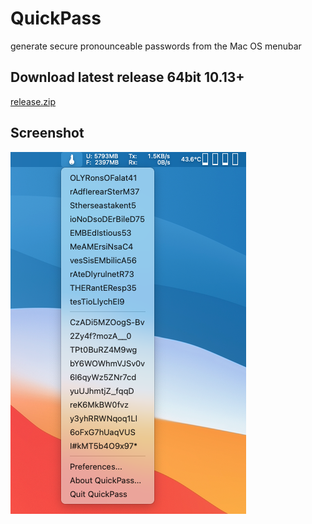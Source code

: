 # QuickPass
generate secure pronounceable passwords from the Mac OS menubar

## Download latest release 64bit 10.13+
[release.zip](https://github.com/gulas2vladimir/QuickPass/releases/tag/latest)

## Screenshot

![screenshot](https://raw.githubusercontent.com/gulas2vladimir/QuickPass/master/screenshot.png)
